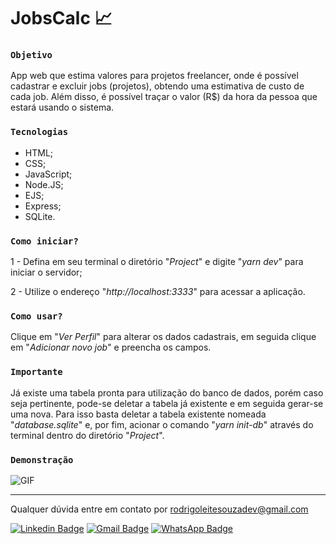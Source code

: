 # JobsCalc :chart_with_upwards_trend:

### `Objetivo`

App web que estima valores para projetos freelancer, onde é possível cadastrar e excluir jobs (projetos), obtendo uma estimativa de custo de cada job. Além disso, é possível traçar o valor (R$) da hora da pessoa que estará usando o sistema.

### `Tecnologias`

- HTML;
- CSS;
- JavaScript;
- Node.JS;
- EJS;
- Express;
- SQLite.

### `Como iniciar?`

1 - Defina em seu terminal o diretório "*Project*" e digite "*yarn dev*" para iniciar o servidor;

2 - Utilize o endereço "*http://localhost:3333*" para acessar a aplicação.

### `Como usar?`

Clique em "*Ver Perfil*" para alterar os dados cadastrais, em seguida clique em "*Adicionar novo job*" e preencha os campos.

### `Importante`

Já existe uma tabela pronta para utilização do banco de dados, porém caso seja pertinente, pode-se deletar a tabela já existente e em seguida gerar-se uma nova. Para isso basta deletar a tabela existente nomeada "*database.sqlite*" e, por fim, acionar o comando "*yarn init-db*" através do terminal dentro do diretório "*Project*".

### `Demonstração`

![GIF](https://i.imgur.com/U74ScLW.gif)

------------------------------------------------------------------

Qualquer dúvida entre em contato por <a href="mailto:rodrigoleitesouzadev@gmail.com?">rodrigoleitesouzadev@gmail.com</a>

 [![Linkedin Badge](https://img.shields.io/badge/-LinkedIn-blue?style=flat-square&logo=Linkedin&logoColor=white&link=https://www.linkedin.com/in/rodrigoleitesouzadev/)](https://www.linkedin.com/in/rodrigoleitesouzadev/)
[![Gmail Badge](https://img.shields.io/badge/-Gmail-c14438?style=flat-square&logo=Gmail&logoColor=white&link=mailto:rodrigoleitesouzadev@gmail.com)](mailto:rodrigoleitesouzadev@gmail.com)
[![WhatsApp Badge](https://img.shields.io/badge/WhatsApp-0DA204?style=flat-square&logo=whatsapp&logoColor=white)](https://wa.me/5521986715853)
